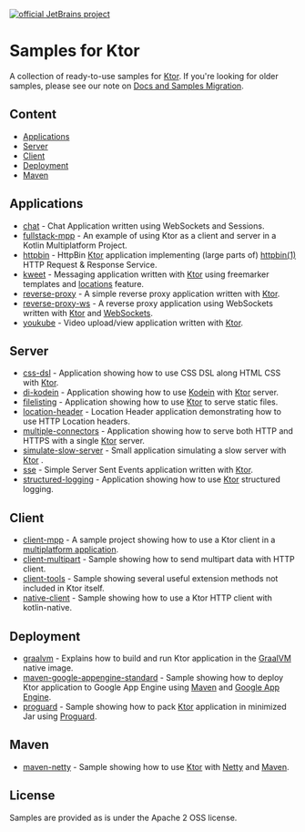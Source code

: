 [![official JetBrains project](https://jb.gg/badges/official-flat-square.svg)](https://confluence.jetbrains.com/display/ALL/JetBrains+on+GitHub)

# Samples for Ktor

A collection of ready-to-use samples for [Ktor](https://ktor.io). If you're looking for older samples, please see our
note on [Docs and Samples Migration](https://blog.jetbrains.com/ktor/2020/09/16/docs-and-samples-migration/).

## Content

- [Applications](#Applications)
- [Server](#Server)
- [Client](#Client)
- [Deployment](#Deployment)
- [Maven](#Maven)

## Applications

* [chat](chat/README.md) - Chat Application written using WebSockets and Sessions.
* [fullstack-mpp](fullstack-mpp/README.md) - An example of using Ktor as a client and server in a Kotlin Multiplatform
  Project.
* [httpbin](httpbin/README.md) - HttpBin [Ktor](https://ktor.io) application implementing (large parts of)
  [httpbin(1)](https://httpbin.org/) HTTP Request & Response Service.
* [kweet](kweet/README.md) - Messaging application written with [Ktor](https://ktor.io) using freemarker templates and
  [locations](https://ktor.io/docs/locations.html) feature.
* [reverse-proxy](reverse-proxy/README.md) - A simple reverse proxy application written with [Ktor](https://ktor.io).
* [reverse-proxy-ws](reverse-proxy-ws/README.md) - A reverse proxy application using WebSockets written
  with [Ktor](https://ktor.io) and [WebSockets](https://ktor.io/docs/websocket.html).
* [youkube](youkube/README.md) - Video upload/view application written with [Ktor](https://ktor.io).

## Server

* [css-dsl](css-dsl/README.md) - Application showing how to use CSS DSL along HTML CSS with [Ktor](https://ktor.io).
* [di-kodein](di-kodein/README.md) - Application showing how to use [Kodein](https://kodein.org)
  with [Ktor](https://ktor.io) server.
* [filelisting](filelisting/README.md) - Application showing how to use [Ktor](https://ktor.io) to serve static files.
* [location-header](location-header/README.md) - Location Header application demonstrating how to use HTTP Location
  headers.
* [multiple-connectors](multiple-connectors/README.md) - Application showing how to serve both HTTP and HTTPS with a
  single [Ktor](https://ktor.io) server.
* [simulate-slow-server](simulate-slow-server/README.md) - Small application simulating a slow server
  with [Ktor](https://ktor.io) .
* [sse](sse/README.md) - Simple Server Sent Events application written with [Ktor](https://ktor.io).
* [structured-logging](structured-logging/README.md) - Application showing how to use [Ktor](https://ktor.io)
  structured logging.

## Client

* [client-mpp](client-mpp/README.md) - A sample project showing how to use a Ktor client in
  a [multiplatform application](https://ktor.io/docs/http-client-multiplatform.html).
* [client-multipart](client-multipart/README.md) - Sample showing how to send multipart data with HTTP client.
* [client-tools](client-tools/README.md) - Sample showing several useful extension methods not included in Ktor itself.
* [native-client](native-client/README.md) - Sample showing how to use a Ktor HTTP client with kotlin-native.

## Deployment

* [graalvm](graalvm/README.md) - Explains how to build and run Ktor application in
  the [GraalVM](https://www.graalvm.org/) native image.
* [maven-google-appengine-standard](maven-google-appengine-standard/README.md) - Sample showing how to deploy Ktor
  application to Google App Engine using [Maven](https://maven.apache.org/) and
  [Google App Engine](https://cloud.google.com/appengine/).
* [proguard](proguard/README.md) - Sample showing how to pack [Ktor](https://ktor.io) application in minimized Jar using
  [Proguard](https://proguard.io/).

## Maven

* [maven-netty](maven-netty/README.md) - Sample showing how to use [Ktor](https://ktor.io) with
  [Netty](https://netty.io/) and [Maven](https://maven.apache.org/).

## License

Samples are provided as is under the Apache 2 OSS license. 

